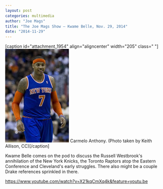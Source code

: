 ```yaml
---
layout: post
categories: multimedia
author: "Joe Mags"
title: "The Joe Mags Show — Kwame Belle, Nov. 29, 2014"
date: "2014-11-29"
---
```


\[caption id="attachment\_1954" align="aligncenter" width="205" class=" "\][![Carmelo Anthony. (Photo taken by Keith Allison, CC)](images/Melo-205x300.jpg)](http://www.thehighscreen.com/wp-content/uploads/2014/11/Melo.jpg) Carmelo Anthony. (Photo taken by Keith Allison, CC)\[/caption\]

Kwame Belle comes on the pod to discuss the Russell Westbrook's annihilation of the New York Knicks, the Toronto Raptors atop the Eastern Conference and Cleveland's early struggles. There also might be a couple Drake references sprinkled in there.

https://www.youtube.com/watch?v=X21kqCmXq4k&feature=youtu.be

